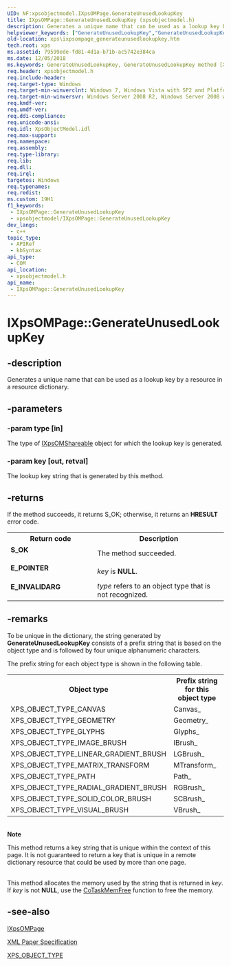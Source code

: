 ```yaml
---
UID: NF:xpsobjectmodel.IXpsOMPage.GenerateUnusedLookupKey
title: IXpsOMPage::GenerateUnusedLookupKey (xpsobjectmodel.h)
description: Generates a unique name that can be used as a lookup key by a resource in a resource dictionary.
helpviewer_keywords: ["GenerateUnusedLookupKey","GenerateUnusedLookupKey method [XPS Documents and Packaging]","GenerateUnusedLookupKey method [XPS Documents and Packaging]","IXpsOMPage interface","IXpsOMPage interface [XPS Documents and Packaging]","GenerateUnusedLookupKey method","IXpsOMPage.GenerateUnusedLookupKey","IXpsOMPage::GenerateUnusedLookupKey","xps.ixpsompage_generateunusedlookupkey","xpsobjectmodel/IXpsOMPage::GenerateUnusedLookupKey"]
old-location: xps\ixpsompage_generateunusedlookupkey.htm
tech.root: xps
ms.assetid: 79599ede-fd81-4d1a-b71b-ac5742e384ca
ms.date: 12/05/2018
ms.keywords: GenerateUnusedLookupKey, GenerateUnusedLookupKey method [XPS Documents and Packaging], GenerateUnusedLookupKey method [XPS Documents and Packaging],IXpsOMPage interface, IXpsOMPage interface [XPS Documents and Packaging],GenerateUnusedLookupKey method, IXpsOMPage.GenerateUnusedLookupKey, IXpsOMPage::GenerateUnusedLookupKey, xps.ixpsompage_generateunusedlookupkey, xpsobjectmodel/IXpsOMPage::GenerateUnusedLookupKey
req.header: xpsobjectmodel.h
req.include-header: 
req.target-type: Windows
req.target-min-winverclnt: Windows 7, Windows Vista with SP2 and Platform Update for Windows Vista [desktop apps \| UWP apps]
req.target-min-winversvr: Windows Server 2008 R2, Windows Server 2008 with SP2 and Platform Update for Windows Server 2008 [desktop apps \| UWP apps]
req.kmdf-ver: 
req.umdf-ver: 
req.ddi-compliance: 
req.unicode-ansi: 
req.idl: XpsObjectModel.idl
req.max-support: 
req.namespace: 
req.assembly: 
req.type-library: 
req.lib: 
req.dll: 
req.irql: 
targetos: Windows
req.typenames: 
req.redist: 
ms.custom: 19H1
f1_keywords:
 - IXpsOMPage::GenerateUnusedLookupKey
 - xpsobjectmodel/IXpsOMPage::GenerateUnusedLookupKey
dev_langs:
 - c++
topic_type:
 - APIRef
 - kbSyntax
api_type:
 - COM
api_location:
 - xpsobjectmodel.h
api_name:
 - IXpsOMPage::GenerateUnusedLookupKey
---
```


# IXpsOMPage::GenerateUnusedLookupKey


## -description

Generates a unique name that can be used as a lookup key by a resource in a resource dictionary.

## -parameters

### -param type [in]

The   type of <a href="/windows/desktop/api/xpsobjectmodel/nn-xpsobjectmodel-ixpsomshareable">IXpsOMShareable</a> object  for which  the lookup key is generated.

### -param key [out, retval]

The lookup key string that is generated by this method.

## -returns

If the method succeeds, it returns S_OK; otherwise, it returns an <b>HRESULT</b> error code.
          

<table>
<tr>
<th>Return code</th>
<th>Description</th>
</tr>
<tr>
<td width="40%">
<dl>
<dt><b>S_OK</b></dt>
</dl>
</td>
<td width="60%">
The method succeeded.

</td>
</tr>
<tr>
<td width="40%">
<dl>
<dt><b>E_POINTER</b></dt>
</dl>
</td>
<td width="60%">
<i>key</i> is <b>NULL</b>.

</td>
</tr>
<tr>
<td width="40%">
<dl>
<dt><b>E_INVALIDARG</b></dt>
</dl>
</td>
<td width="60%">
<i>type</i> refers to  an object type that is not recognized.

</td>
</tr>
</table>

## -remarks

To be unique in the dictionary, the string generated by <b>GenerateUnusedLookupKey</b> consists of a prefix string that is based on the object type and is followed by four unique alphanumeric characters.

The prefix string for each object type is shown in the following table. 

<table>
<tr>
<th>Object type</th>
<th>Prefix string for this object type</th>
</tr>
<tr>
<td>
XPS_OBJECT_TYPE_CANVAS

</td>
<td>
Canvas_

</td>
</tr>
<tr>
<td>
XPS_OBJECT_TYPE_GEOMETRY

</td>
<td>
Geometry_

</td>
</tr>
<tr>
<td>
XPS_OBJECT_TYPE_GLYPHS

</td>
<td>
Glyphs_

</td>
</tr>
<tr>
<td>
XPS_OBJECT_TYPE_IMAGE_BRUSH

</td>
<td>
IBrush_

</td>
</tr>
<tr>
<td>
XPS_OBJECT_TYPE_LINEAR_GRADIENT_BRUSH

</td>
<td>
LGBrush_

</td>
</tr>
<tr>
<td>
XPS_OBJECT_TYPE_MATRIX_TRANSFORM

</td>
<td>
MTransform_

</td>
</tr>
<tr>
<td>
XPS_OBJECT_TYPE_PATH

</td>
<td>
Path_

</td>
</tr>
<tr>
<td>
XPS_OBJECT_TYPE_RADIAL_GRADIENT_BRUSH

</td>
<td>
RGBrush_

</td>
</tr>
<tr>
<td>
XPS_OBJECT_TYPE_SOLID_COLOR_BRUSH

</td>
<td>
SCBrush_

</td>
</tr>
<tr>
<td>
XPS_OBJECT_TYPE_VISUAL_BRUSH

</td>
<td>
	VBrush_

</td>
</tr>
</table>
 

<div class="alert"><b>Note</b>  <p class="note">This method returns a key string that is unique within the context of this page. It is not guaranteed to 
	 return a key that is unique in a remote dictionary resource that could be used by more than one page.

</div>
<div> </div>
This method allocates the memory used by the string that is returned in <i>key</i>.  If <i>key</i> is not <b>NULL</b>, use the <a href="/windows/desktop/api/combaseapi/nf-combaseapi-cotaskmemfree">CoTaskMemFree</a> function  to free the memory.

## -see-also

<a href="/windows/desktop/api/xpsobjectmodel/nn-xpsobjectmodel-ixpsompage">IXpsOMPage</a>



<a href="https://www.ecma-international.org/activities/XML%20Paper%20Specification/XPS%20Standard%20WD%201.6.pdf">XML Paper Specification</a>



<a href="/windows/win32/api/xpsobjectmodel/ne-xpsobjectmodel-xps_object_type">XPS_OBJECT_TYPE</a>

